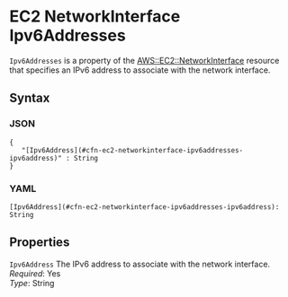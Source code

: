 # EC2 NetworkInterface Ipv6Addresses<a name="aws-properties-ec2-networkinterface-ipv6addresses"></a>

`Ipv6Addresses` is a property of the [AWS::EC2::NetworkInterface](aws-resource-ec2-network-interface.md) resource that specifies an IPv6 address to associate with the network interface\.

## Syntax<a name="w2922ab1c21c10c96c81c17b5"></a>

### JSON<a name="aws-properties-ec2-networkinterface-ipv6addresses-syntax.json"></a>

```
{
   "[Ipv6Address](#cfn-ec2-networkinterface-ipv6addresses-ipv6address)" : String
}
```

### YAML<a name="aws-properties-ec2-networkinterface-ipv6addresses-syntax.yaml"></a>

```
[Ipv6Address](#cfn-ec2-networkinterface-ipv6addresses-ipv6address): String
```

## Properties<a name="w2922ab1c21c10c96c81c17b7"></a>

`Ipv6Address`  <a name="cfn-ec2-networkinterface-ipv6addresses-ipv6address"></a>
The IPv6 address to associate with the network interface\.  
*Required*: Yes  
*Type*: String
